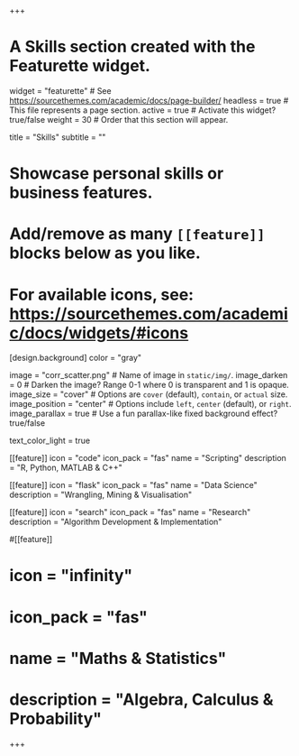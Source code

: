 +++
# A Skills section created with the Featurette widget.
widget = "featurette"  # See https://sourcethemes.com/academic/docs/page-builder/
headless = true  # This file represents a page section.
active = true  # Activate this widget? true/false
weight = 30  # Order that this section will appear.

title = "Skills"
subtitle = ""

# Showcase personal skills or business features.
# 
# Add/remove as many `[[feature]]` blocks below as you like.
# 
# For available icons, see: https://sourcethemes.com/academic/docs/widgets/#icons



[design.background]
  color = "gray"

  image = "corr_scatter.png"  # Name of image in `static/img/`.
  image_darken = 0  # Darken the image? Range 0-1 where 0 is transparent and 1 is opaque.
  image_size = "cover"  #  Options are `cover` (default), `contain`, or `actual` size.
  image_position = "center"  # Options include `left`, `center` (default), or `right`.
  image_parallax = true  # Use a fun parallax-like fixed background effect? true/false
  
  text_color_light = true

[[feature]]
  icon = "code"
  icon_pack = "fas"
  name = "Scripting"
  description = "R, Python, MATLAB & C++"
  
[[feature]]
  icon = "flask"
  icon_pack = "fas"
  name = "Data Science"
  description = "Wrangling, Mining & Visualisation"
  
[[feature]]
  icon = "search"
  icon_pack = "fas"
  name = "Research"
  description = "Algorithm Development & Implementation"
  
#[[feature]]
#  icon = "infinity"
#  icon_pack = "fas"
#  name = "Maths & Statistics"
#  description = "Algebra, Calculus & Probability"

+++
